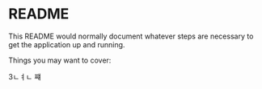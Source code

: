 # README

This README would normally document whatever steps are necessary to get the
application up and running.

Things you may want to cover:

3ㄴㅕㄴ 쨰
